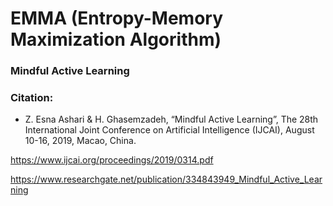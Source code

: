 # EMMA (Entropy-Memory Maximization Algorithm)

### Mindful Active Learning

### Citation:

- Z. Esna Ashari & H. Ghasemzadeh, “Mindful Active Learning”, The 28th International Joint Conference on Artificial Intelligence (IJCAI), August 10-16, 2019, Macao, China.

https://www.ijcai.org/proceedings/2019/0314.pdf

https://www.researchgate.net/publication/334843949_Mindful_Active_Learning

